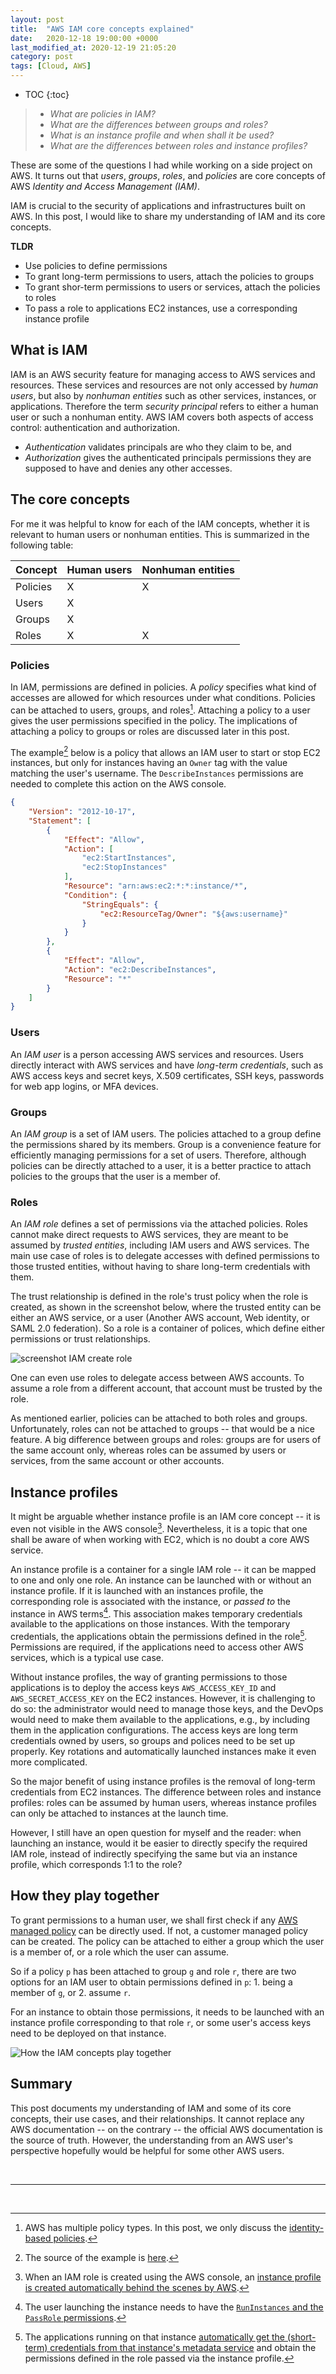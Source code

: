 ```yaml
---
layout: post
title:  "AWS IAM core concepts explained"
date:   2020-12-18 19:00:00 +0000
last_modified_at: 2020-12-19 21:05:20
category: post
tags: [Cloud, AWS]
---
```


* TOC
{:toc}
> - _What are policies in IAM?_
> - _What are the differences between groups and roles?_
> - _What is an instance profile and when shall it be used?_
> - _What are the differences between roles and instance profiles?_

These are some of the questions I had while working on a side project on AWS. It turns out that _users_, _groups_, _roles_, and _policies_ are core concepts of AWS _Identity and Access Management (IAM)_.

IAM is crucial to the security of applications and infrastructures built on AWS. In this post, I would like to share my understanding of IAM and its core concepts.

**TLDR**

- Use policies to define permissions
- To grant long-term permissions to users, attach the policies to groups 
- To grant shor-term permissions to users or services, attach the policies to roles 
- To pass a role to applications EC2 instances, use a corresponding instance profile


## What is IAM

IAM is an AWS security feature for managing access to AWS services and resources. These services and resources are not only accessed by _human users_, but also by _nonhuman entities_ such as other services, instances, or applications. Therefore the term _security principal_ refers to either a human user or such a nonhuman entity. AWS IAM covers both aspects of access control: authentication and authorization.

- _Authentication_ validates principals are who they claim to be, and
- _Authorization_ gives the authenticated principals permissions they are supposed to have and denies any other accesses.

## The core concepts

For me it was helpful to know for each of the IAM concepts, whether it is relevant to human users or nonhuman entities. This is summarized in the following table:

| Concept  | Human users | Nonhuman entities |
|----------|------|---------|
| Policies | X    | X       |
| Users    | X    |         |
| Groups   | X    |         |
| Roles    | X    | X       |

### Policies

In IAM, permissions are defined in policies. A _policy_ specifies what kind of accesses are allowed for which resources under what conditions. Policies can be attached to users, groups, and roles[^1]. Attaching a policy to a user gives the user permissions specified in the policy. The implications of attaching a policy to groups or roles are discussed later in this post.

The example[^2] below is a policy that allows an IAM user to start or stop EC2 instances, but only for instances having an `Owner` tag with the value matching the user's username. The `DescribeInstances` permissions are needed to complete this action on the AWS console.

```json
{
    "Version": "2012-10-17",
    "Statement": [
        {
            "Effect": "Allow",
            "Action": [
                "ec2:StartInstances",
                "ec2:StopInstances"
            ],
            "Resource": "arn:aws:ec2:*:*:instance/*",
            "Condition": {
                "StringEquals": {
                    "ec2:ResourceTag/Owner": "${aws:username}"
                }
            }
        },
        {
            "Effect": "Allow",
            "Action": "ec2:DescribeInstances",
            "Resource": "*"
        }
    ]
}
```

### Users

An _IAM user_ is a person accessing AWS services and resources. Users directly interact with AWS services and have _long-term credentials_, such as AWS access keys and secret keys, X.509 certificates, SSH keys, passwords for web app logins, or MFA devices.

### Groups

An _IAM group_ is a set of IAM users. The policies attached to a group define the permissions shared by its members. Group is a convenience feature for efficiently managing permissions for a set of users. Therefore, although policies can be directly attached to a user, it is a better practice to attach policies to the groups that the user is a member of.

### Roles

An _IAM role_ defines a set of permissions via the attached policies. Roles cannot make direct requests to AWS services, they are meant to be assumed by _trusted entities_, including IAM users and AWS services. The main use case of roles is to delegate accesses with defined permissions to those trusted entities, without having to share long-term credentials with them.

The trust relationship is defined in the role's trust policy when the role is created, as shown in the screenshot below, where the trusted entity can be either an AWS service, or a user (Another AWS account, Web identity, or SAML 2.0 federation). So a role is a container of polices, which define either permissions or trust relationships.

<img class="center" src="https://user-images.githubusercontent.com/15970333/102698329-ce354280-423c-11eb-9022-5396d57641a1.png" alt="screenshot IAM create role" />

One can even use roles to delegate access between AWS accounts. To assume a role from a different account, that account must be trusted by the role.

As mentioned earlier, policies can be attached to both roles and groups. Unfortunately, roles can not be attached to groups -- that would be a nice feature. A big difference between groups and roles: groups are for users of the same account only, whereas roles can be assumed by users or services, from the same account or other accounts.

## Instance profiles

It might be arguable whether instance profile is an IAM core concept -- it is even not visible in the AWS console[^4]. Nevertheless, it is a topic that one shall be aware of when working with EC2, which is no doubt a core AWS service.

An instance profile is a container for a single IAM role -- it can be mapped to one and only one role. An instance can be launched with or without an instance profile. If it is launched with an instances profile, the corresponding role is associated with the instance, or _passed to_ the instance in AWS terms[^3]. This association makes temporary credentials available to the applications on those instances. With the temporary credentials, the applications obtain the permissions defined in the role[^5]. Permissions are required, if the applications need to access other AWS services, which is a typical use case.

Without instance profiles, the way of granting permissions to those applications is to deploy the access keys `AWS_ACCESS_KEY_ID` and `AWS_SECRET_ACCESS_KEY` on the EC2 instances. However, it is challenging to do so: the administrator would need to manage those keys, and the DevOps would need to make them available to the applications, e.g., by including them in the application configurations. The access keys are long term credentials owned by users, so groups and polices need to be set up properly. Key rotations and automatically launched instances make it even more complicated.

So the major benefit of using instance profiles is the removal of long-term credentials from EC2 instances. The difference between roles and instance profiles: roles can be assumed by human users, whereas instance profiles can only be attached to instances at the launch time.

However, I still have an open question for myself and the reader: when launching an instance, would it be easier to directly specify the required IAM role, instead of indirectly specifying the same but via an instance profile, which corresponds 1:1 to the role?

## How they play together

To grant permissions to a human user, we shall first check if any [AWS managed policy](https://docs.aws.amazon.com/IAM/latest/UserGuide/access_policies_managed-vs-inline.html#aws-managed-policies) can be directly used. If not, a customer managed policy can be created. The policy can be attached to either a group which the user is a member of, or a role which the user can assume.

So if a policy `p` has been attached to group `g` and role `r`, there are two options for an IAM user to obtain permissions defined in `p`: 1. being a member of `g`, or 2. assume `r`.

For an instance to obtain those permissions, it needs to be launched with an instance profile corresponding to that role `r`, or some user's access keys need to be deployed on that instance.

<img class="center" src="https://user-images.githubusercontent.com/15970333/102716135-279f7f00-42da-11eb-946e-2a0022592493.png" alt="How the IAM concepts play together" />

## Summary

This post documents my understanding of IAM and some of its core concepts, their use cases, and their relationships. It cannot replace any AWS documentation -- on the contrary -- the official AWS documentation is the source of truth. However, the understanding from an AWS user's perspective hopefully would be helpful for some other AWS users.


&nbsp;

---

&nbsp;

[^1]: AWS has multiple policy types. In this post, we only discuss the [identity-based policies](https://docs.aws.amazon.com/IAM/latest/UserGuide/access_policies.html#policies_id-based).

[^2]: The source of the example is [here](https://docs.aws.amazon.com/IAM/latest/UserGuide/reference_policies_examples_ec2_tag-owner.html).

[^3]: The user launching the instance needs to have the [`RunInstances` and the `PassRole` permissions](https://aws.amazon.com/blogs/security/granting-permission-to-launch-ec2-instances-with-iam-roles-passrole-permission/).

[^4]: When an IAM role is created using the AWS console, an [instance profile is created automatically behind the scenes by AWS](https://docs.aws.amazon.com/AWSEC2/latest/UserGuide/iam-roles-for-amazon-ec2.html).

[^5]: The applications running on that instance [automatically get the (short-term) credentials from that instance's metadata service](https://docs.aws.amazon.com/AWSEC2/latest/UserGuide/iam-roles-for-amazon-ec2.html#instance-metadata-security-credentials) and obtain the permissions defined in the role passed via the instance profile.

